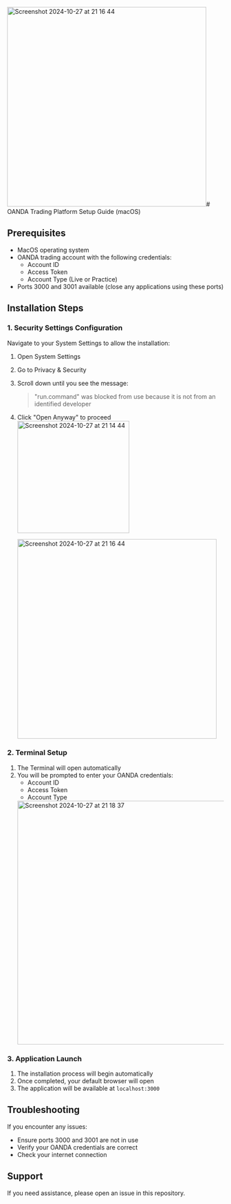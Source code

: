 <img width="463" alt="Screenshot 2024-10-27 at 21 16 44" src="https://github.com/user-attachments/assets/110f0474-1e3e-4fc0-ad1a-e3f71160d9c5"># OANDA Trading Platform Setup Guide (macOS)

## Prerequisites
- MacOS operating system
- OANDA trading account with the following credentials:
  - Account ID
  - Access Token
  - Account Type (Live or Practice)
- Ports 3000 and 3001 available (close any applications using these ports)

## Installation Steps

### 1. Security Settings Configuration
Navigate to your System Settings to allow the installation:
1. Open System Settings
2. Go to Privacy & Security
3. Scroll down until you see the message:
   > "run.command" was blocked from use because it is not from an identified developer
4. Click "Open Anyway" to proceed
   <img width="260" alt="Screenshot 2024-10-27 at 21 14 44" src="https://github.com/user-attachments/assets/33f61ebf-4154-41f0-abce-375ec613974a">

   <img width="463" alt="Screenshot 2024-10-27 at 21 16 44" src="https://github.com/user-attachments/assets/b8fa4bae-a99c-4efa-9172-7ebed38d2ed7">


### 2. Terminal Setup
1. The Terminal will open automatically
2. You will be prompted to enter your OANDA credentials:
   - Account ID
   - Access Token
   - Account Type
   <img width="565" alt="Screenshot 2024-10-27 at 21 18 37" src="https://github.com/user-attachments/assets/b4c432db-aa1d-4898-943f-4c2b7edd0e83">


### 3. Application Launch
1. The installation process will begin automatically
2. Once completed, your default browser will open
3. The application will be available at `localhost:3000`

## Troubleshooting
If you encounter any issues:
- Ensure ports 3000 and 3001 are not in use
- Verify your OANDA credentials are correct
- Check your internet connection


## Support
If you need assistance, please open an issue in this repository.
